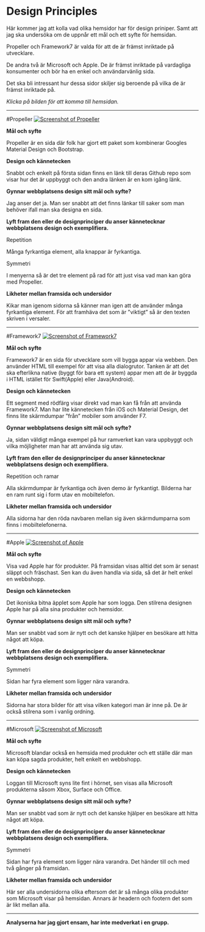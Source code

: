Design Principles
==============================================

Här kommer jag att kolla vad olika hemsidor har för design priniper. Samt att jag ska undersöka om de uppnår ett mål och ett syfte för hemsidan.

Propeller och Framework7 är valda för att de är främst inriktade på utvecklare.

De andra två är Microsoft och Apple. De är främst inriktade på vardagliga konsumenter och bör ha en enkel och användarvänlig sida.

Det ska bli intressant hur dessa sidor skiljer sig beroende på vilka de är främst inriktade på.



*Klicka på bilden för att komma till hemsidan.*

***

#Propeller
[![Screenshot of Propeller][propeller]](http://propeller.in/)

**Mål och syfte**

Propeller är en sida där folk har gjort ett paket som kombinerar Googles Material Design och Bootstrap.

**Design och kännetecken**

Snabbt och enkelt på första sidan finns en länk till deras Github repo som visar hur det är uppbyggt och den andra länken är en kom igång länk.

**Gynnar webbplatsens design sitt mål och syfte?**

Jag anser det ja. Man ser snabbt att det finns länkar till saker som man behöver ifall man ska designa en sida.

**Lyft fram den eller de designprinciper du anser kännetecknar webbplatsens design och exemplifiera.**

Repetition

Många fyrkantiga element, alla knappar är fyrkantiga.

Symmetri

I menyerna så är det tre element på rad för att just visa vad man kan göra med Propeller.

**Likheter mellan framsida och undersidor**

Kikar man igenom sidorna så känner man igen att de använder många fyrkantiga element.
För att framhäva det som är ”viktigt” så är den texten skriven i versaler.


***
#Framework7
[![Screenshot of Framework7][framework7]](https://framework7.io/)

**Mål och syfte**

Framework7 är en sida för utvecklare som vill bygga appar via webben. Den använder HTML till exempel för att visa alla dialogrutor. Tanken är att det ska efterlikna native (byggt för bara ett system) appar men att de är byggda i HTML istället för Swift(Apple) eller Java(Android).

**Design och kännetecken**

Ett segment med rödfärg visar direkt vad man kan få från att använda Framework7. Man har lite kännetecken från iOS och Material Design, det finns lite skärmdumpar ”från” mobiler som använder F7.

**Gynnar webbplatsens design sitt mål och syfte?**

Ja, sidan väldigt många exempel på hur ramverket kan vara uppbyggt och vilka möjligheter man har att använda sig utav.

**Lyft fram den eller de designprinciper du anser kännetecknar webbplatsens design och exemplifiera.**

Repetition och ramar

Alla skärmdumpar är fyrkantiga och även demo är fyrkantigt. Bilderna har en ram runt sig i form utav en mobiltelefon.

**Likheter mellan framsida och undersidor**

Alla sidorna har den röda navbaren mellan sig även skärmdumparna som finns i mobiltelefonerna.


***
#Apple
[![Screenshot of Apple][apple]](https://www.apple.com/se/)

**Mål och syfte**

Visa vad Apple har för produkter. På framsidan visas alltid det som är senast släppt och fräschast. Sen kan du även handla via sida, så det är helt enkel en webbshopp.

**Design och kännetecken**

Det ikoniska bitna äpplet som Apple har som logga. Den stilrena designen Apple har på alla sina produkter och hemsidor.

**Gynnar webbplatsens design sitt mål och syfte?**

Man ser snabbt vad som är nytt och det kanske hjälper en besökare att hitta något att köpa.

**Lyft fram den eller de designprinciper du anser kännetecknar webbplatsens design och exemplifiera.**

Symmetri

Sidan har fyra element som ligger nära varandra.

**Likheter mellan framsida och undersidor**

Sidorna har stora bilder för att visa vilken kategori man är inne på. De är också stilrena som i vanlig ordning.



***
#Microsoft
[![Screenshot of Microsoft][microsoft]](https://www.microsoft.com/sv-se/)

**Mål och syfte**

Microsoft blandar också en hemsida med produkter och ett ställe där man kan köpa sagda produkter, helt enkelt en webbshopp.

**Design och kännetecken**

Loggan till Microsoft syns lite fint i hörnet, sen visas alla Microsoft produkterna såsom Xbox, Surface och Office.

**Gynnar webbplatsens design sitt mål och syfte?**

Man ser snabbt vad som är nytt och det kanske hjälper en besökare att hitta något att köpa.

**Lyft fram den eller de designprinciper du anser kännetecknar webbplatsens design och exemplifiera.**

Symmetri

Sidan har fyra element som ligger nära varandra. Det händer till och med två gånger på framsidan.

**Likheter mellan framsida och undersidor**

Här ser alla undersidorna olika eftersom det är så många olika produkter som Microsoft visar på hemsidan. Annars är headern och footern det som är likt mellan alla.

***
**Analyserna har jag gjort ensam, har inte medverkat i en grupp.**

[propeller]: img/analysis/propeller.png
[apple]: img/analysis/apple.png
[microsoft]: img/analysis/microsoft.png
[framework7]: img/analysis/framework7.png
